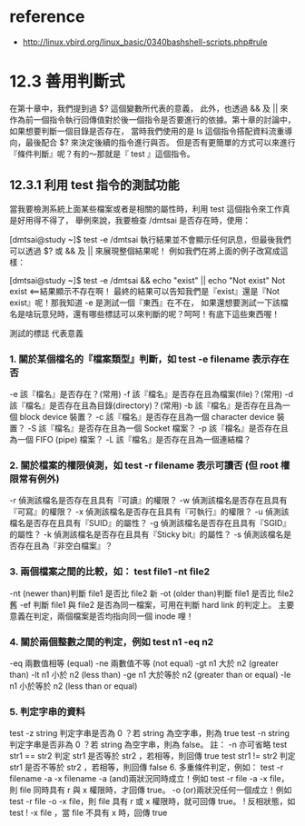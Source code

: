 # reference
- http://linux.vbird.org/linux_basic/0340bashshell-scripts.php#rule

# 12.3 善用判斷式
在第十章中，我們提到過 $? 這個變數所代表的意義， 此外，也透過 && 及 || 來作為前一個指令執行回傳值對於後一個指令是否要進行的依據。第十章的討論中，如果想要判斷一個目錄是否存在， 當時我們使用的是 ls 這個指令搭配資料流重導向，最後配合 $? 來決定後續的指令進行與否。 但是否有更簡單的方式可以來進行『條件判斷』呢？有的～那就是『 test 』這個指令。


## 12.3.1 利用 test 指令的測試功能
當我要檢測系統上面某些檔案或者是相關的屬性時，利用 test 這個指令來工作真是好用得不得了， 舉例來說，我要檢查 /dmtsai 是否存在時，使用：

[dmtsai@study ~]$ test -e /dmtsai
執行結果並不會顯示任何訊息，但最後我們可以透過 $? 或 && 及 || 來展現整個結果呢！ 例如我們在將上面的例子改寫成這樣：

[dmtsai@study ~]$ test -e /dmtsai && echo "exist" || echo "Not exist"
Not exist  <==結果顯示不存在啊！
最終的結果可以告知我們是『exist』還是『Not exist』呢！那我知道 -e 是測試一個『東西』在不在， 如果還想要測試一下該檔名是啥玩意兒時，還有哪些標誌可以來判斷的呢？呵呵！有底下這些東西喔！

測試的標誌	代表意義
### 1. 關於某個檔名的『檔案類型』判斷，如 test -e filename 表示存在否
-e	該『檔名』是否存在？(常用)
-f	該『檔名』是否存在且為檔案(file)？(常用)
-d	該『檔名』是否存在且為目錄(directory)？(常用)
-b	該『檔名』是否存在且為一個 block device 裝置？
-c	該『檔名』是否存在且為一個 character device 裝置？
-S	該『檔名』是否存在且為一個 Socket 檔案？
-p	該『檔名』是否存在且為一個 FIFO (pipe) 檔案？
-L	該『檔名』是否存在且為一個連結檔？
### 2. 關於檔案的權限偵測，如 test -r filename 表示可讀否 (但 root 權限常有例外)
-r	偵測該檔名是否存在且具有『可讀』的權限？
-w	偵測該檔名是否存在且具有『可寫』的權限？
-x	偵測該檔名是否存在且具有『可執行』的權限？
-u	偵測該檔名是否存在且具有『SUID』的屬性？
-g	偵測該檔名是否存在且具有『SGID』的屬性？
-k	偵測該檔名是否存在且具有『Sticky bit』的屬性？
-s	偵測該檔名是否存在且為『非空白檔案』？
### 3. 兩個檔案之間的比較，如： test file1 -nt file2
-nt	(newer than)判斷 file1 是否比 file2 新
-ot	(older than)判斷 file1 是否比 file2 舊
-ef	判斷 file1 與 file2 是否為同一檔案，可用在判斷 hard link 的判定上。 主要意義在判定，兩個檔案是否均指向同一個 inode 哩！
### 4. 關於兩個整數之間的判定，例如 test n1 -eq n2
-eq	兩數值相等 (equal)
-ne	兩數值不等 (not equal)
-gt	n1 大於 n2 (greater than)
-lt	n1 小於 n2 (less than)
-ge	n1 大於等於 n2 (greater than or equal)
-le	n1 小於等於 n2 (less than or equal)
### 5. 判定字串的資料
test -z string	判定字串是否為 0 ？若 string 為空字串，則為 true
test -n string	判定字串是否非為 0 ？若 string 為空字串，則為 false。
註： -n 亦可省略
test str1 == str2	判定 str1 是否等於 str2 ，若相等，則回傳 true
test str1 != str2	判定 str1 是否不等於 str2 ，若相等，則回傳 false
6. 多重條件判定，例如： test -r filename -a -x filename
-a	(and)兩狀況同時成立！例如 test -r file -a -x file，則 file 同時具有 r 與 x 權限時，才回傳 true。
-o	(or)兩狀況任何一個成立！例如 test -r file -o -x file，則 file 具有 r 或 x 權限時，就可回傳 true。
!	反相狀態，如 test ! -x file ，當 file 不具有 x 時，回傳 true
